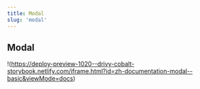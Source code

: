 ```yaml
---
title: Modal
slug: 'modal'
---
```

## Modal

!(https://deploy-preview-1020--drivy-cobalt-storybook.netlify.com/iframe.html?id=zh-documentation-modal--basic&viewMode=docs)
